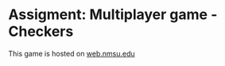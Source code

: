 # Assigment: Multiplayer game - Checkers

This game is hosted on [web.nmsu.edu](https://web.nmsu.edu/~ntphuong/)
